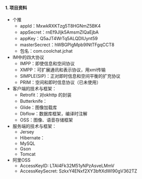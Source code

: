 <!--
 * @Author: zj
 * @Date: 2019-11-10 10:53:52
 * @LastEditors: 0.0
 * @LastEditTime: 2019-11-10 13:34:31
 * @Description: 
 -->
#### 1. 项目资料
- 个推
    - appId：MxwkRXKTzg5T8HGNmZ5BK4
    - appSecret：rnEf9Jljk5AmsmZIQaEjbA
    - appKey：Q5aJT4WrTq5ALQDIUynt59
    - masterSecrect：hWBGPlgMpb9INtTFgqCCT8
    - 包名：com.coolchat.jchat
- IM中的四大协议
  - IMPP：即使信息和空间协议
  - XMPP：可扩展通讯和表示协议，用xml传输
  - SIMPLE(SIP)：正对即时信息和空间平衡的扩充协议
  - PRIM：空间和即时信息协议（已未使用）
- 客户端的技术与框架：
  - Retrofit：对okhttp 的封装
  - Butterknife：
  - Glide：图像加载库
  - Dbflow：数据库框架，编译时注解
  - OSS：图像、语音存储框架
- 服务端的技术与框架：
  - Jersey
  - Hibernate：
  - MySQL
  - Gson
  - Tomcat
- 阿里OSS
  - AccessKeyID: LTAI4Fk32M51yNPzAsveLMmV
  - AccessKeySecret: SzkxY4ENxf2XY3bftXdWl90gV362TZ